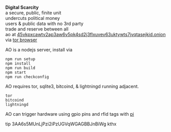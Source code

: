 **Digital Scarcity**  
a secure, public, finite unit  
undercuts political money  
users & public data with no 3rd party  
trade and reserve between all  
ao at [45vkpxcawtv2ap3aw6v5pk4sd2j3flxuvev63uktywts7jvqtasejkid.onion](http://45vkpxcawtv2ap3aw6v5pk4sd2j3flxuvev63uktywts7jvqtasejkid.onion)  
via [tor browser](https://www.torproject.org/download/)

AO is a nodejs server, install via

    npm run setup 
    npm install
    npm run build
    npm start
    npm run checkconfig

AO requires tor, sqlite3, bitcoind, & lightningd running adjacent.

    tor
    bitcoind
    lightningd

AO can trigger hardware using gpio pins and rfid tags with [pi](https://github.com/autonomousorganization/pi)  

tip 3AA6s5MUnLjPzi2iPzUGVqWGAGBBJnBiWg kthx
